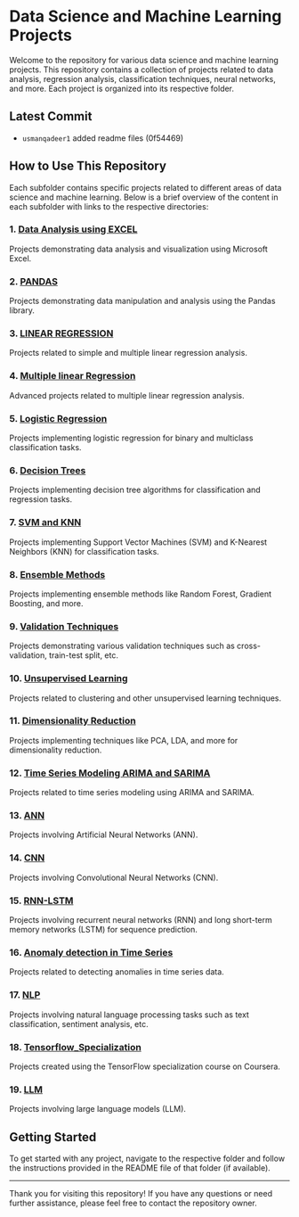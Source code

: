 # Data Science and Machine Learning Projects

Welcome to the repository for various data science and machine learning projects. This repository contains a collection of projects related to data analysis, regression analysis, classification techniques, neural networks, and more. Each project is organized into its respective folder.

## Latest Commit
- `usmanqadeer1` added readme files (0f54469)

## How to Use This Repository

Each subfolder contains specific projects related to different areas of data science and machine learning. Below is a brief overview of the content in each subfolder with links to the respective directories:

### 1. [Data Analysis using EXCEL](./01.%20Data%20Analysis%20using%20EXCEL)
Projects demonstrating data analysis and visualization using Microsoft Excel.

### 2. [PANDAS](./02.%20PANDAS)
Projects demonstrating data manipulation and analysis using the Pandas library.

### 3. [LINEAR REGRESSION](./03.%20LINEAR%20REGRESSION)
Projects related to simple and multiple linear regression analysis.

### 4. [Multiple linear Regression](./04.%20Multiple%20linear%20Regression)
Advanced projects related to multiple linear regression analysis.

### 5. [Logistic Regression](./05.%20Logistic%20Regression)
Projects implementing logistic regression for binary and multiclass classification tasks.

### 6. [Decision Trees](./06.%20Decision%20Trees)
Projects implementing decision tree algorithms for classification and regression tasks.

### 7. [SVM and KNN](./07.%20SVM%20and%20KNN)
Projects implementing Support Vector Machines (SVM) and K-Nearest Neighbors (KNN) for classification tasks.

### 8. [Ensemble Methods](./08%20Ensemble%20Methods)
Projects implementing ensemble methods like Random Forest, Gradient Boosting, and more.

### 9. [Validation Techniques](./09.%20Validation%20Techniques)
Projects demonstrating various validation techniques such as cross-validation, train-test split, etc.

### 10. [Unsupervised Learning](./10.%20Unsupervised%20Learning)
Projects related to clustering and other unsupervised learning techniques.

### 11. [Dimensionality Reduction](./11%20Dimensionality%20Reduction)
Projects implementing techniques like PCA, LDA, and more for dimensionality reduction.

### 12. [Time Series Modeling ARIMA and SARIMA](./12%20Time%20Series%20Modeling%20ARIMA%20and%20SARIMA)
Projects related to time series modeling using ARIMA and SARIMA.

### 13. [ANN](./13%20ANN)
Projects involving Artificial Neural Networks (ANN).

### 14. [CNN](./14%20CNN)
Projects involving Convolutional Neural Networks (CNN).

### 15. [RNN-LSTM](./15%20RNN-LSTM)
Projects involving recurrent neural networks (RNN) and long short-term memory networks (LSTM) for sequence prediction.

### 16. [Anomaly detection in Time Series](./16%20Anomaly%20detection%20in%20Time%20Series)
Projects related to detecting anomalies in time series data.

### 17. [NLP](./17%20NLP)
Projects involving natural language processing tasks such as text classification, sentiment analysis, etc.

### 18. [Tensorflow_Specialization](./18%20Tensorflow_Specialization)
Projects created using the TensorFlow specialization course on Coursera.

### 19. [LLM](./19%20LLM)
Projects involving large language models (LLM).

## Getting Started

To get started with any project, navigate to the respective folder and follow the instructions provided in the README file of that folder (if available). 


---

Thank you for visiting this repository! If you have any questions or need further assistance, please feel free to contact the repository owner.

